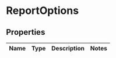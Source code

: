
# ReportOptions

## Properties
Name | Type | Description | Notes
------------ | ------------- | ------------- | -------------



